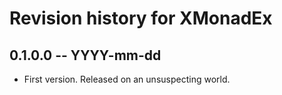 # Revision history for XMonadEx

## 0.1.0.0  -- YYYY-mm-dd

* First version. Released on an unsuspecting world.
